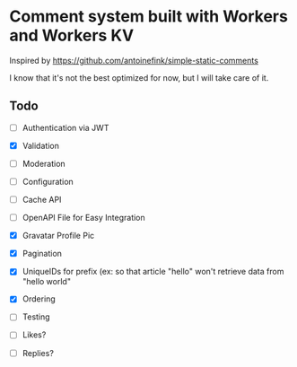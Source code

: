 # Comment system built with Workers and Workers KV

Inspired by https://github.com/antoinefink/simple-static-comments

I know that it's not the best optimized for now, but I will take care of it.

## Todo

- [ ] Authentication via JWT
- [x] Validation
- [ ] Moderation
- [ ] Configuration
- [ ] Cache API
- [ ] OpenAPI File for Easy Integration
- [x] Gravatar Profile Pic
- [x] Pagination
- [x] UniqueIDs for prefix (ex: so that article "hello" won't retrieve data from "hello world"
- [x] Ordering
- [ ] Testing
- [ ] Likes?
- [ ] Replies?


